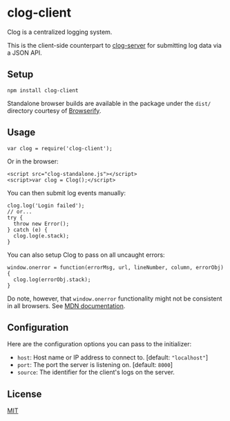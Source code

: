 clog-client
===========

Clog is a centralized logging system.

This is the client-side counterpart to
[clog-server](https://github.com/imiric/clog-server) for submitting log data via
a JSON API.


Setup
-----

```
npm install clog-client
```

Standalone browser builds are available in the package under the `dist/`
directory courtesy of [Browserify](http://browserify.org/).


Usage
-----


```
var clog = require('clog-client');
```

Or in the browser:
```
<script src="clog-standalone.js"></script>
<script>var clog = Clog();</script>
```

You can then submit log events manually:

```
clog.log('Login failed');
// or...
try {
  throw new Error();
} catch (e) {
  clog.log(e.stack);
}
```

You can also setup Clog to pass on all uncaught errors:

```
window.onerror = function(errorMsg, url, lineNumber, column, errorObj) {
  clog.log(errorObj.stack);
}
```

Do note, however, that `window.onerror` functionality might not be consistent in
all browsers. See
[MDN documentation](https://developer.mozilla.org/en-US/docs/Web/API/GlobalEventHandlers/onerror).


Configuration
-------------

Here are the configuration options you can pass to the initializer:

- `host`: Host name or IP address to connect to. [default: `"localhost"`]
- `port`: The port the server is listening on. [default: `8000`]
- `source`: The identifier for the client's logs on the server.


License
-------

[MIT](LICENSE)

